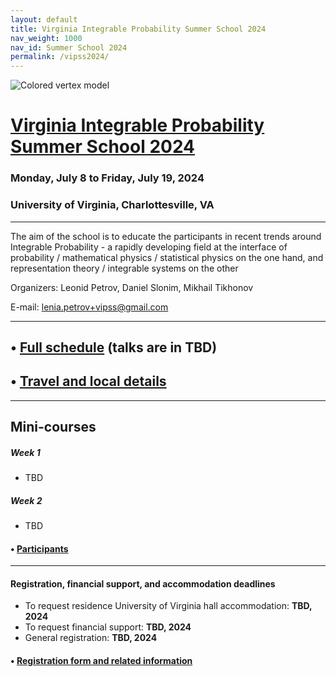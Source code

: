 ```yaml
---
layout: default
title: Virginia Integrable Probability Summer School 2024
nav_weight: 1000
nav_id: Summer School 2024
permalink: /vipss2024/
---
```


<img src="{{site.url}}/vipss2024/color-vertex.jpg" style="max-width:100%" alt="Colored vertex model">

# <a href="{{site.url}}/vipss2024/">Virginia Integrable Probability Summer School 2024</a>

### Monday, July 8 to Friday, July 19, 2024

### University of Virginia, Charlottesville, VA

---

The aim of the school is to educate the participants in recent trends around Integrable Probability - a rapidly developing field at the interface of probability / mathematical physics / statistical physics on the one hand, and representation theory / integrable systems on the other

Organizers:  Leonid Petrov, Daniel Slonim, Mikhail Tikhonov

E-mail: [lenia.petrov+vipss@gmail.com](mailto:lenia.petrov+vipss@gmail.com)

--- 

## &bull; <a href="{{site.url}}/vipss2024/schedule/">Full schedule</a> (talks are in TBD)

## &bull; <a href="{{site.url}}/vipss2024/travel_local/">Travel and local details</a>

---

<h2 class="mb-4">Mini-courses</h2>

##### Week 1

<ul>
<li> TBD
</li>
</ul>

##### Week 2

<ul>
<li> TBD
</li>
</ul>

#### &bull; <a href="{{site.url}}/vipss2024/participants/">Participants</a>

---

<h4 class="mt-3">Registration, financial support, and accommodation deadlines</h4>

- To request residence University of Virginia hall accommodation: **TBD, 2024**
- To request financial support: **TBD, 2024**
- General registration: **TBD, 2024**

#### &bull; <a href="{{site.url}}/vipss2024/registration/">Registration form and related information</a>

<br>
<br>
